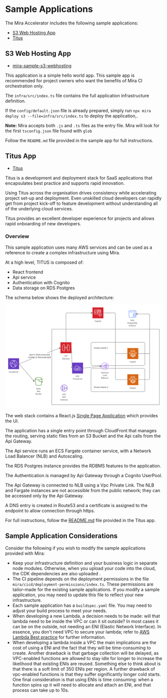 # Sample Applications

The Mira Accelerator includes the following sample applications:
- [S3 Web Hosting App](#s3-web-hosting-app)
- [Titus](#titus-app)
<!-- - [Cognito 3-Tier Web App](#cognito-3-tier-web-app)-->
<!-- - [Auth0 3-Tier Web App](#auth0-3-tier-web-app)-->
<!-- - [Personalize App](#personalize-app)-->


## S3 Web Hosting App

- [mira-sample-s3-webhosting](https://github.com/nearform/mira-sample-s3-webhosting/generate)


This application is a simple hello world app. This sample app is recommended for project owners who want the benefits of Mira CI orchestration only.

The `infra/src/index.ts` file contains the full application infrastructure definition.

If the `config/default.json` file is already prepared, simply run `npx mira deploy s3 --file=infra/src/index.ts`
to deploy the application,.

__Note:__ Mira accepts both `.js` and `.ts` files as the entry file. Mira will look for the first `tsconfig.json` file found with `glob` 

Follow the `README.md` file provided in the sample app for full instructions.

## Titus App

- [Titus](https://github.com/nearform/titus)

Titus is a development and deployment stack for SaaS applications that encapsulates best practice and supports rapid innovation.

Using Titus across the organisation drives consistency while accelerating project set-up and deployment. Even unskilled cloud developers can rapidly get from project kick-off to feature development without understanding all of the underlying cloud services.

Titus provides an excellent developer experience for projects and allows rapid onboarding of new developers.


### Overview
This sample application uses many AWS services and can be used as a reference to create a complex infrastructure using Mira.

At a high level, TITUS is composed of:

- React frontend
- Api service
- Authentication with Cognito
- Data storage on RDS Postgres

The schema below shows the deployed architecture:

![titus infrastructure](../img/infra-titus.png#hla)

The web stack contains a React.js [Single Page Application](https://en.wikipedia.org/wiki/Single-page_application) which provides the UI.

The application has a single entry point through CloudFront that manages the routing, serving static files from an S3 Bucket and the Api calls from the Api Gateway.

The Api service runs an ECS Fargate container service, with a Network Load Balancer (NLB) and Autoscaling.

The RDS Postgres instance provides the RDBMS features to the application.

The Authentication is managed by Api Gateway through a Cognito UserPool. 

The Api Gateway is connected to NLB using a Vpc Private Link. 
The NLB and Fargate instances are not accessible from the public network; they can be accessed only by the Api Gateway.

A DNS entry is created in Route53 and a certificate is assigned to the endpoint to allow connection through https.

For full instructions, follow the [README.md](https://github.com/nearform/titus/packages/titus-infra-aws) file provided in the Titus app.

## Sample Application Considerations

Consider the following if you wish to modify the sample applications provided with Mira:
* Keep your infrastructure definition and your business logic in separate node modules. Otherwise, when you upload your code into the cloud, the CDK dependencies are also uploaded .
* The CI pipeline depends on the deployment permissions in the file `mira/cicd/deployment-permissions/index.ts`. These permissions are tailor-made for the existing sample applications.
If you modify a sample application, you may need to update this file to reflect your new infrastructure.
* Each sample application has a `buildspec.yaml` file. You may need to adjust your build process to meet your needs.
* When developing a new Lambda, a decision needs to be made: will that lambda need to be inside the VPC or can it sit outside? In most cases it can be on the outside, not needing an ENI (Elastic Network Interface). In essence, you don't need VPC to secure your lambda; refer to [AWS Lambda Best practice] for further information.
* When developing a lambda inside a VPC the main implications are the cost of using a ENI and the fact that they will be time-consuming to create. Another drawback is that garbage collection will be delayed, as VPC-enabled functions are allowed to stay idle for longer to increase the likelihood that existing ENIs are reused. Something else to think about is that there is a soft limit of 350 ENIs per region. A further drawback of vpc-enabled functions is that they suffer significantly longer cold starts. One final consideration is that using ENIs is time consuming: when a function spins up it will need to allocate and attach an ENI, and that process can take up to 10s.


<!-- Images -->
[3-tier-cognito]: ../img/3-Tier-Cognito.png#hla
[3-tier-auth0]: ../img/3-Tier-Auth0.png#hla
<!-- Links -->
[AWS Lambda Best practice]: https://docs.aws.amazon.com/lambda/latest/dg/best-practices.html
[AWS SAM CLI]: https://github.com/awslabs/aws-sam-cli
[Lambda service]: https://eu-west-1.console.aws.amazon.com/lambda/home?region=eu-west-1#/functions
[local environment variable file]: https://docs.aws.amazon.com/serverless-application-model/latest/developerguide/serverless-sam-cli-using-invoke.html
[Auth0]: https://auth0.com/learn/social-login/
[Quick Start Guide]: quick-start/
[Local Development Limitations]: developer-environment/?id=local-development-limitations
